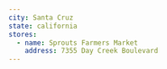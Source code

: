 ```yaml
---
city: Santa Cruz
state: california
stores:
  - name: Sprouts Farmers Market
    address: 7355 Day Creek Boulevard
---
```

